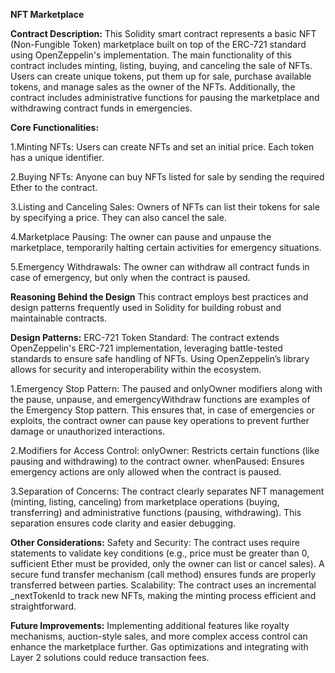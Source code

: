 **NFT Marketplace**

**Contract Description:**
This Solidity smart contract represents a basic NFT (Non-Fungible Token) marketplace built on top of the ERC-721 standard using OpenZeppelin's implementation. The main functionality of this contract includes minting, listing, buying, and canceling the sale of NFTs. Users can create unique tokens, put them up for sale, purchase available tokens, and manage sales as the owner of the NFTs. Additionally, the contract includes administrative functions for pausing the marketplace and withdrawing contract funds in emergencies.

**Core Functionalities:**

1.Minting NFTs:
Users can create NFTs and set an initial price. Each token has a unique identifier.

2.Buying NFTs:
Anyone can buy NFTs listed for sale by sending the required Ether to the contract.

3.Listing and Canceling Sales:
Owners of NFTs can list their tokens for sale by specifying a price. They can also cancel the sale.

4.Marketplace Pausing:
The owner can pause and unpause the marketplace, temporarily halting certain activities for emergency situations.

5.Emergency Withdrawals:
The owner can withdraw all contract funds in case of emergency, but only when the contract is paused.

**Reasoning Behind the Design**
This contract employs best practices and design patterns frequently used in Solidity for building robust and maintainable contracts.

**Design Patterns:**
ERC-721 Token Standard:
The contract extends OpenZeppelin's ERC-721 implementation, leveraging battle-tested standards to ensure safe handling of NFTs. Using OpenZeppelin’s library allows for security and interoperability within the ecosystem.

1.Emergency Stop Pattern:
The paused and onlyOwner modifiers along with the pause, unpause, and emergencyWithdraw functions are examples of the Emergency Stop pattern. This ensures that, in case of emergencies or exploits, the contract owner can pause key operations to prevent further damage or unauthorized interactions.

2.Modifiers for Access Control:
onlyOwner: Restricts certain functions (like pausing and withdrawing) to the contract owner.
whenPaused: Ensures emergency actions are only allowed when the contract is paused.

3.Separation of Concerns:
The contract clearly separates NFT management (minting, listing, canceling) from marketplace operations (buying, transferring) and administrative functions (pausing, withdrawing). This separation ensures code clarity and easier debugging.

**Other Considerations:**
Safety and Security:
The contract uses require statements to validate key conditions (e.g., price must be greater than 0, sufficient Ether must be provided, only the owner can list or cancel sales).
A secure fund transfer mechanism (call method) ensures funds are properly transferred between parties.
Scalability:
The contract uses an incremental _nextTokenId to track new NFTs, making the minting process efficient and straightforward.

**Future Improvements:**
Implementing additional features like royalty mechanisms, auction-style sales, and more complex access control can enhance the marketplace further.
Gas optimizations and integrating with Layer 2 solutions could reduce transaction fees.
